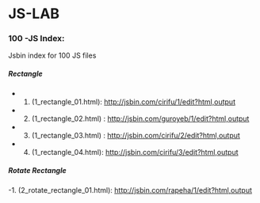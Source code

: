 # JS-LAB
### 100 -JS Index:
Jsbin index for 100 JS files
##### Rectangle
  - 1. (1_rectangle_01.html): http://jsbin.com/cirifu/1/edit?html,output
  - 2. (1_rectangle_02.html) : http://jsbin.com/guroyeb/1/edit?html,output
  - 3. (1_rectangle_03.html) : http://jsbin.com/cirifu/2/edit?html,output
  - 4. (1_rectangle_04.html): http://jsbin.com/cirifu/3/edit?html,output
  

##### Rotate Rectangle
  -1. (2_rotate_rectangle_01.html): http://jsbin.com/rapeha/1/edit?html,output

